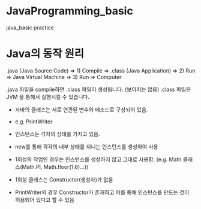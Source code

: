 # JavaProgramming_basic
java_basic practice

# Java의 동작 원리


.java (Java Source Code)
=> 1) Compile =>
.class (Java Application)
=> 2) Run =>
Java Virtual Machine
=> 3) Run =>
Computer

.java 파일을 compile하면 .class 파일이 생성됩니다. (보이지는 않음)
.class 파일은 JVM 을 통해서 실행시킬 수 있습니다.


- 자바의 클래스는 서로 연관된 변수와 메소드로 구성되어 있음.

- e.g. PrintWriter
- 인스턴스는 각자의 상태를 가지고 있음.
- new를 통해 각각의 내부 상태를 지니는 인스턴스를 생성하여 사용
- 1회성의 작업인 경우는 인스턴스를 생성하지 않고 그대로 사용함.   (e.g. Math 클래스(Math.PI, Math.floor(1.6)...))
- 1회성 클래스는 Constructor(생성자)가 없음
- PrintWriter의 경우 Constructor가 존재하고 이를 통해 인스턴스를 만드는 것이 허용되어 있다고 할 수 있음




